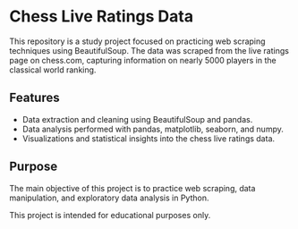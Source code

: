 # Chess Live Ratings Data

This repository is a study project focused on practicing web scraping techniques using BeautifulSoup. The data was scraped from the live ratings page on chess.com, capturing information on nearly 5000 players in the classical world ranking. 

## Features

- Data extraction and cleaning using BeautifulSoup and pandas.
- Data analysis performed with pandas, matplotlib, seaborn, and numpy.
- Visualizations and statistical insights into the chess live ratings data.

## Purpose

The main objective of this project is to practice web scraping, data manipulation, and exploratory data analysis in Python. 

This project is intended for educational purposes only.
